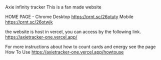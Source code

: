 #
Axie infinity tracker
This is a fan made website
 
HOME PAGE - Chrome Desktop
https://prnt.sc/26otuty
Mobile 
https://prnt.sc/26otwjk

the website is host in vercel, you can access by the following link.
https://axietracker-one.vercel.app/

For more instructions about how to count cards and energy see the page How To Use
https://axietracker-one.vercel.app/howtouse
